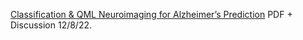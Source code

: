 [Classification & QML Neuroimaging for Alzheimer’s Prediction](https://www.chemicalqdevice.com/classification-qml-neuroimaging-for-alzheimers-prediction) PDF + Discussion 12/8/22.
